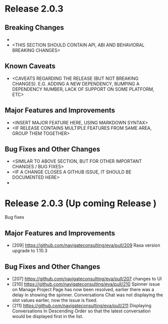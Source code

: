 # Release 2.0.3

<INSERT SMALL BLURB ABOUT RELEASE FOCUS AREA AND POTENTIAL TOOLCHAIN CHANGES>

## Breaking Changes

* <DOCUMENT BREAKING CHANGES HERE>
* <THIS SECTION SHOULD CONTAIN API, ABI AND BEHAVIORAL BREAKING CHANGES>

## Known Caveats

* <CAVEATS REGARDING THE RELEASE (BUT NOT BREAKING CHANGES). E.G. ADDING A NEW DEPENDENCY, BUMPING A DEPENDENCY NUMBER, LACK OF SUPPORT ON SOME PLATFORM, ETC>

## Major Features and Improvements

* <INSERT MAJOR FEATURE HERE, USING MARKDOWN SYNTAX>
* <IF RELEASE CONTAINS MULTIPLE FEATURES FROM SAME AREA, GROUP THEM TOGETHER>

## Bug Fixes and Other Changes

* <SIMILAR TO ABOVE SECTION, BUT FOR OTHER IMPORTANT CHANGES / BUG FIXES>
* <IF A CHANGE CLOSES A GITHUB ISSUE, IT SHOULD BE DOCUMENTED HERE>
* <NOTES SHOULD BE GROUPED PER AREA>



# Release 2.0.3 (Up coming Release )

Bug fixes

## Major Features and Improvements

* [209] <https://github.com/navigateconsulting/eva/pull/209> Rasa version upgrade to 1.10.3

## Bug Fixes and Other Changes

* [207] <https://github.com/navigateconsulting/eva/pull/207> changes to UI
* [210] <https://github.com/navigateconsulting/eva/pull/210> Spinner issue on Manage Project Page has now been resolved, earlier there was a delay in showing the spinner. Conversations Chat was not displaying the slot values earlier, now the issue is fixed.
* [211] <https://github.com/navigateconsulting/eva/pull/211> Displaying Conversations In Descending Order so that the latest conversation would be displayed first in the list.